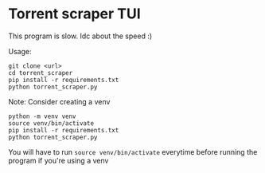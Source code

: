 # Torrent scraper TUI

This program is slow. Idc about the speed :)

Usage:
```
git clone <url>
cd torrent_scraper
pip install -r requirements.txt
python torrent_scraper.py
```

Note: Consider creating a venv 
```
python -m venv venv
source venv/bin/activate
pip install -r requirements.txt
python torrent_scraper.py
```
You will have to run `source venv/bin/activate` everytime before running the program if you're using a venv


